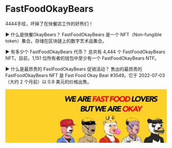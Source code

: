 # FastFoodOkayBears

4444手绘，坏掉了在快餐店工作的好熊们！

▶ 什么是快餐OkayBears？
FastFoodOkayBears 是一个 NFT（Non-fungible token）集合。存储在区块链上的数字艺术品集合。

▶ 有多少个 FastFoodOkayBears 代币？
总共有 4,444 个 FastFoodOkayBears NFT。目前，1,151 位所有者的钱包中至少有一个 FastFoodOkayBears NTF。

▶ 什么是最昂贵的 FastFoodOkayBears 促销活动？
售出的最昂贵的 FastFoodOkayBears NFT 是 Fast Food Okay Bear #3549。它于 2022-07-03（大约 2 个月前）以 0.9 美元的价格出售。

![nft](312412412.jpg)
